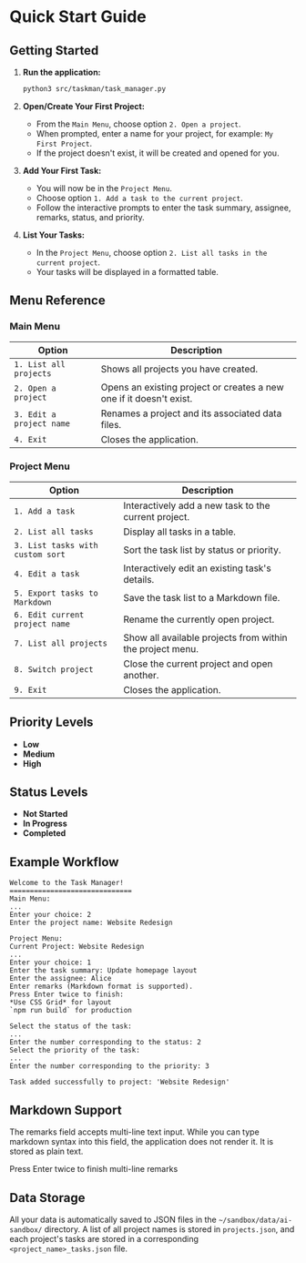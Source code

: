 # Quick Start Guide

## Getting Started

1. **Run the application:**
   ```bash
   python3 src/taskman/task_manager.py
   ```

2. **Open/Create Your First Project:**
   - From the `Main Menu`, choose option `2. Open a project`.
   - When prompted, enter a name for your project, for example: `My First Project`.
   - If the project doesn't exist, it will be created and opened for you.

3. **Add Your First Task:**
   - You will now be in the `Project Menu`.
   - Choose option `1. Add a task to the current project`.
   - Follow the interactive prompts to enter the task summary, assignee, remarks, status, and priority.

4. **List Your Tasks:**
   - In the `Project Menu`, choose option `2. List all tasks in the current project`.
   - Your tasks will be displayed in a formatted table.

## Menu Reference

### Main Menu
| Option | Description |
|--------|-------------|
| `1. List all projects` | Shows all projects you have created. |
| `2. Open a project` | Opens an existing project or creates a new one if it doesn't exist. |
| `3. Edit a project name` | Renames a project and its associated data files. |
| `4. Exit` | Closes the application. |

### Project Menu
| Option | Description |
|--------|-------------|
| `1. Add a task` | Interactively add a new task to the current project. |
| `2. List all tasks` | Display all tasks in a table. |
| `3. List tasks with custom sort` | Sort the task list by status or priority. |
| `4. Edit a task` | Interactively edit an existing task's details. |
| `5. Export tasks to Markdown` | Save the task list to a Markdown file. |
| `6. Edit current project name` | Rename the currently open project. |
| `7. List all projects` | Show all available projects from within the project menu. |
| `8. Switch project` | Close the current project and open another. |
| `9. Exit` | Closes the application. |

## Priority Levels
- **Low**
- **Medium**
- **High**

## Status Levels
- **Not Started**
- **In Progress**
- **Completed**

## Example Workflow

```
Welcome to the Task Manager!
==============================
Main Menu:
...
Enter your choice: 2
Enter the project name: Website Redesign

Project Menu:
Current Project: Website Redesign
...
Enter your choice: 1
Enter the task summary: Update homepage layout
Enter the assignee: Alice
Enter remarks (Markdown format is supported).
Press Enter twice to finish:
*Use CSS Grid* for layout
`npm run build` for production

Select the status of the task:
...
Enter the number corresponding to the status: 2
Select the priority of the task:
...
Enter the number corresponding to the priority: 3

Task added successfully to project: 'Website Redesign'
```

## Markdown Support
The remarks field accepts multi-line text input. While you can type markdown syntax into this field, the application does not render it. It is stored as plain text.

Press Enter twice to finish multi-line remarks

## Data Storage
All your data is automatically saved to JSON files in the `~/sandbox/data/ai-sandbox/` directory.
A list of all project names is stored in `projects.json`, and each project's tasks are stored in a corresponding `<project_name>_tasks.json` file.
